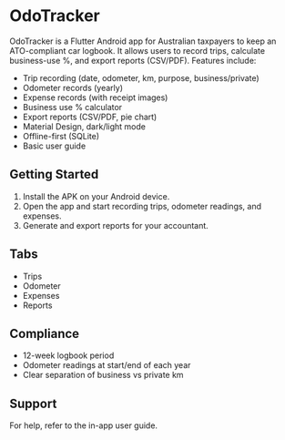 # OdoTracker

OdoTracker is a Flutter Android app for Australian taxpayers to keep an ATO-compliant car logbook. It allows users to record trips, calculate business-use %, and export reports (CSV/PDF). Features include:
- Trip recording (date, odometer, km, purpose, business/private)
- Odometer records (yearly)
- Expense records (with receipt images)
- Business use % calculator
- Export reports (CSV/PDF, pie chart)
- Material Design, dark/light mode
- Offline-first (SQLite)
- Basic user guide

## Getting Started
1. Install the APK on your Android device.
2. Open the app and start recording trips, odometer readings, and expenses.
3. Generate and export reports for your accountant.

## Tabs
- Trips
- Odometer
- Expenses
- Reports

## Compliance
- 12-week logbook period
- Odometer readings at start/end of each year
- Clear separation of business vs private km

## Support
For help, refer to the in-app user guide.
